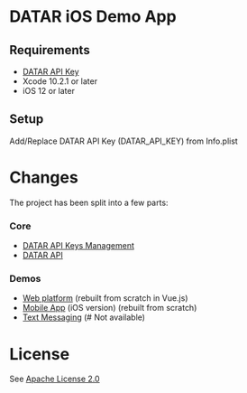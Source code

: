 

# DATAR iOS Demo App

## Requirements

- [DATAR API Key](https://datar.online)
- Xcode 10.2.1 or later
- iOS 12 or later

## Setup

Add/Replace DATAR API Key (DATAR_API_KEY) from Info.plist

# Changes
The project has been split into a few parts:
### Core

- [DATAR API Keys Management](https://github.com/va2ron1/datar-management)
- [DATAR API](https://github.com/va2ron1/datar-api)

### Demos
- [Web platform](https://github.com/va2ron1/datar-web-demo) (rebuilt from scratch in Vue.js)
- [Mobile App](https://github.com/va2ron1/datar-ios-demo) (iOS version) (rebuilt from scratch)
- [Text Messaging](https://github.com/va2ron1/datar-sms-demo) (# Not available)

# License
See [Apache License 2.0](https://github.com/va2ron1/datar-node-api/blob/master/LICENSE)
